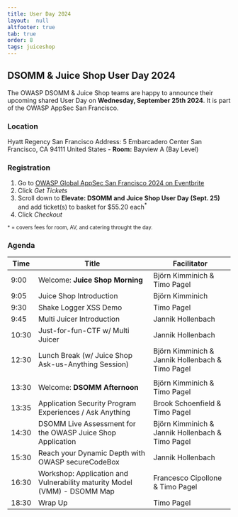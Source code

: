 ```yaml
---
title: User Day 2024
layout:  null
altfooter: true
tab: true
order: 8
tags: juiceshop
---
```


## DSOMM & Juice Shop User Day 2024

The OWASP DSOMM & Juice Shop teams are happy to announce their upcoming shared User Day on **Wednesday, September 25th 2024**. It is part of the OWASP AppSec San Francisco.

### Location

Hyatt Regency San Francisco Address: 5 Embarcadero Center San Francisco, CA 94111 United States - **Room:** Bayview A (Bay Level)

### Registration

1. Go to [OWASP Global AppSec San Francisco 2024 on Eventbrite](https://www.eventbrite.com/e/owasp-global-appsec-san-francisco-2024-tickets-723699172707?utm-campaign=social&utm-content=attendeeshare&utm-medium=discovery&utm-term=listing&utm-source=cp&aff=ebdsshcopyurl)
2. Click _Get Tickets_
3. Scroll down to **Elevate: DSOMM and Juice Shop User Day (Sept. 25)** and add ticket(s) to basket for $55.20 each<sup>\*</sup>
4. Click _Checkout_

<small>\* = covers fees for room, AV, and catering throught the day.</small>

### Agenda

| Time  | Title                                                                    | Facilitator                                      |
|-------|--------------------------------------------------------------------------|--------------------------------------------------|
| 9:00  | Welcome: **Juice Shop Morning**                                          | Björn Kimminich & Timo Pagel                     |
| 9:05  | Juice Shop Introduction                                                  | Björn Kimminich                                  |
| 9:30  | Shake Logger XSS Demo                                                    | Timo Pagel                                       |
| 9:45  | Multi Juicer Introduction                                                | Jannik Hollenbach                                |
| 10:30 | Just-for-fun-CTF w/ Multi Juicer                                         | Jannik Hollenbach                                |
| 12:30 | Lunch Break (w/ Juice Shop Ask-us-Anything Session)                      | Björn Kimminich & Jannik Hollenbach & Timo Pagel |
|       |                                                                          |                                                  |
| 13:30 | Welcome: **DSOMM Afternoon**                                             | Björn Kimminich & Timo Pagel                     |
| 13:35 | Application Security Program Experiences / Ask Anything                  | Brook Schoenfield & Timo Pagel                   |
| 14:30 | DSOMM Live Assessment for the OWASP Juice Shop Application               | Björn Kimminich & Jannik Hollenbach & Timo Pagel |
| 15:30 | Reach your Dynamic Depth with OWASP secureCodeBox                        | Jannik Hollenbach                                |
| 16:30 | Workshop: Application and Vulnerability maturity Model (VMM) - DSOMM Map | Francesco Cipollone & Timo Pagel                 |
| 18:30 | Wrap Up                                                                  | Timo Pagel                                       |
